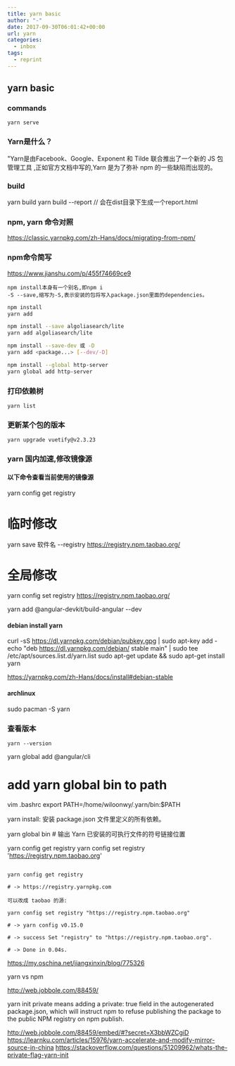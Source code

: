 ```yaml
---
title: yarn basic
author: "-"
date: 2017-09-30T06:01:42+00:00
url: yarn
categories:
  - inbox
tags:
  - reprint
---
```

## yarn basic

### commands

    yarn serve

### Yarn是什么？

"Yarn是由Facebook、Google、Exponent 和 Tilde 联合推出了一个新的 JS 包管理工具 ,正如官方文档中写的,Yarn 是为了弥补 npm 的一些缺陷而出现的。

### build

   yarn build
   yarn build --report // 会在dist目录下生成一个report.html

### npm, yarn  命令对照
<https://classic.yarnpkg.com/zh-Hans/docs/migrating-from-npm/>

### npm命令简写
<https://www.jianshu.com/p/455f74669ce9>

    npm install本身有一个别名,即npm i
    -S --save,缩写为-S,表示安装的包将写入package.json里面的dependencies。

```bash
npm install
yarn add

npm install --save algoliasearch/lite
yarn add algoliasearch/lite 

npm install --save-dev 或 -D
yarn add <package...> [--dev/-D]

npm install --global http-server
yarn global add http-server
```

### 打印依赖树

    yarn list

### 更新某个包的版本

    yarn upgrade vuetify@v2.3.23

### yarn 国内加速,修改镜像源

#### 以下命令查看当前使用的镜像源

yarn config get registry

# 临时修改

yarn save 软件名 --registry <https://registry.npm.taobao.org/>

# 全局修改

yarn config set registry <https://registry.npm.taobao.org/>

yarn add @angular-devkit/build-angular --dev

#### debian install yarn

curl -sS <https://dl.yarnpkg.com/debian/pubkey.gpg> | sudo apt-key add -
echo "deb <https://dl.yarnpkg.com/debian/> stable main" | sudo tee /etc/apt/sources.list.d/yarn.list
sudo apt-get update && sudo apt-get install yarn

<https://yarnpkg.com/zh-Hans/docs/install#debian-stable>

#### archlinux

sudo pacman -S yarn

### 查看版本

    yarn --version

yarn global add @angular/cli

# add yarn global bin to path

vim .bashrc
export PATH=/home/wiloonwy/.yarn/bin:$PATH

yarn install: 安装 package.json 文件里定义的所有依赖。

yarn global bin # 输出 Yarn 已安装的可执行文件的符号链接位置

yarn config get registry
yarn config set registry 'https://registry.npm.taobao.org'

```

yarn config get registry

# -> https://registry.yarnpkg.com

可以改成 taobao 的源: 

yarn config set registry "https://registry.npm.taobao.org"

# -> yarn config v0.15.0

# -> success Set "registry" to "https://registry.npm.taobao.org".

# -> Done in 0.04s.
```
<https://my.oschina.net/jiangxinxin/blog/775326>

yarn vs npm

<http://web.jobbole.com/88459/>

yarn init
private means adding a private: true field in the autogenerated package.json, which will instruct npm to refuse publishing the package to the public NPM registry on npm publish.

<http://web.jobbole.com/88459/embed/#?secret=X3bbWZCgiD>
<https://learnku.com/articles/15976/yarn-accelerate-and-modify-mirror-source-in-china>
<https://stackoverflow.com/questions/51209962/whats-the-private-flag-yarn-init>
